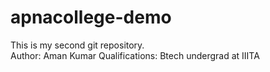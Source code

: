 # apnacollege-demo
This is my second git repository.
<br>
Author: Aman Kumar
Qualifications: Btech undergrad at IIITA
